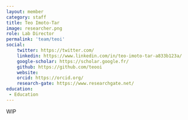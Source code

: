```yaml
---
layout: member
category: staff
title: Teo Imoto-Tar
image: researcher.png
role: Lab Director
permalink: 'team/teoi'
social:
    twitter: https://twitter.com/
    linkedin: https://www.linkedin.com/in/teo-imoto-tar-a833b123a/
    google-scholar: https://scholar.google.fr/
    github: https://github.com/teooi
    website:
    orcid: https://orcid.org/
    research-gate: https://www.researchgate.net/
education:
 - Education
---
```


WIP
